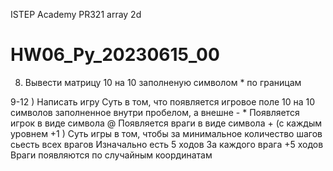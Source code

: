 ISTEP Academy
PR321
array 2d
# HW06_Py_20230615_00

8) Вывести матрицу 10 на 10 заполненую символом * по границам

9-12 ) Написать игру
Суть в том, что появляется игровое поле 10 на 10 символов заполненное внутри пробелом, а внешне - *
Появляется игрок в виде символа @
Появляется враги в виде символа + (с каждым уровнем +1 )
Суть игры в том, чтобы за минимальное количество шагов сьесть всех врагов
Изначально есть 5 ходов 
За каждого врага +5 ходов
Враги появляются по случайным координатам
